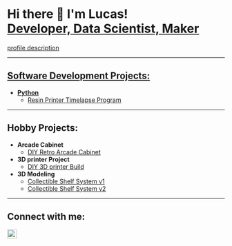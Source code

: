 

<h1>Hi there 👋 I'm Lucas! <br>
<a href="https://www.linkedin.com/in/lucas-castelein-bb885b1a0">Developer, Data Scientist, Maker</h1>

<p>profile description</p>

---
  
<h2> Software Development Projects:</h2>

- <b>Python</b>
  - [Resin Printer Timelapse Program](https://github.com/Luluanaki/Resin-Timelapse.git)

---


<h2> Hobby Projects:</h2>

- <b>Arcade Cabinet</b> <br>
  - [DIY Retro Arcade Cabinet](https://github.com/Luluanaki/diy-retro-arcade)
- <b>3D printer Project</b><br>
  - [DIY 3D printer Build](https://github.com/Luluanaki/diy-crtsn-3dprinter)
- <b>3D Modeling</b> <br>
  - [Collectible Shelf System v1](https://www.thingiverse.com/thing:6719204) <br>
  - [Collectible Shelf System v2](https://www.thingiverse.com/thing:6981411/comments) <br>


---


<h2> Connect with me:</h2>

[<img align="left" alt="LucasCastelein | LinkedIn" width="22px" src="https://cdn.jsdelivr.net/npm/simple-icons@v3/icons/linkedin.svg" />][linkedin]



[linkedin]: https://www.linkedin.com/in/lucas-castelein-bb885b1a0


